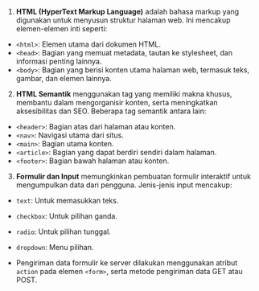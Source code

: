 01. **HTML (HyperText Markup Language)** adalah bahasa markup yang digunakan untuk menyusun struktur halaman web. Ini mencakup elemen-elemen inti seperti:

- `<html>`: Elemen utama dari dokumen HTML.
- `<head>`: Bagian yang memuat metadata, tautan ke stylesheet, dan informasi penting lainnya.
- `<body>`: Bagian yang berisi konten utama halaman web, termasuk teks, gambar, dan elemen lainnya.

02. **HTML Semantik** menggunakan tag yang memiliki makna khusus, membantu dalam mengorganisir konten, serta meningkatkan aksesibilitas dan SEO. Beberapa tag semantik antara lain:

- `<header>`: Bagian atas dari halaman atau konten.
- `<nav>`: Navigasi utama dari situs.
- `<main>`: Bagian utama konten.
- `<article>`: Bagian yang dapat berdiri sendiri dalam halaman.
- `<footer>`: Bagian bawah halaman atau konten.

03. **Formulir dan Input** memungkinkan pembuatan formulir interaktif untuk mengumpulkan data dari pengguna. Jenis-jenis input mencakup:

- `text`: Untuk memasukkan teks.
- `checkbox`: Untuk pilihan ganda.
- `radio`: Untuk pilihan tunggal.
- `dropdown`: Menu pilihan.

- Pengiriman data formulir ke server dilakukan menggunakan atribut `action` pada elemen `<form>`, serta metode pengiriman data GET atau POST.